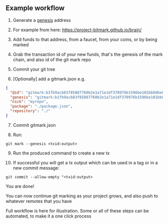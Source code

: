 ## Example workflow

1. Generate a [genesis](./GENESIS.md) address

2. For example from here: https://project-bitmark.github.io/brain/

3. Add funds to that address, from a faucet, from your coins, or by being marked

4. Grab the transaction id of your new funds, that's the genesis of the mark chain, and also id of the git mark repo

5. Commit your git tree

6. [Optionally] add a gitmark.json e.g.

```JSON
{
  "@id": "gitmark:b1fb9acb83f85887760b2e1a71e1df370976b1596be101bb0dbe8fd1c80f91cd:0",
  "genesis": "gitmark:b1fb9acb83f85887760b2e1a71e1df370976b1596be101bb0dbe8fd1c80f91cd:0",
  "nick": "myrepo",
  "package": "./package.json",
  "repository": "./"
}
```

7. Commit gitmark.json

8. Run:
```
git mark --genesis <txid:output>
```

9. Run the produced command to create a new tx

10. If successful you will get a tx output which can be used in a tag or in a new commit message: 

```
git commit --allow-empty "<txid:output>
```

You are done! 

You can now continue git marking as your project grows, and also push to whatever remotes that you have

Full workflow is here for illustration.  Some or all of these steps can be automated, to make it a one click process